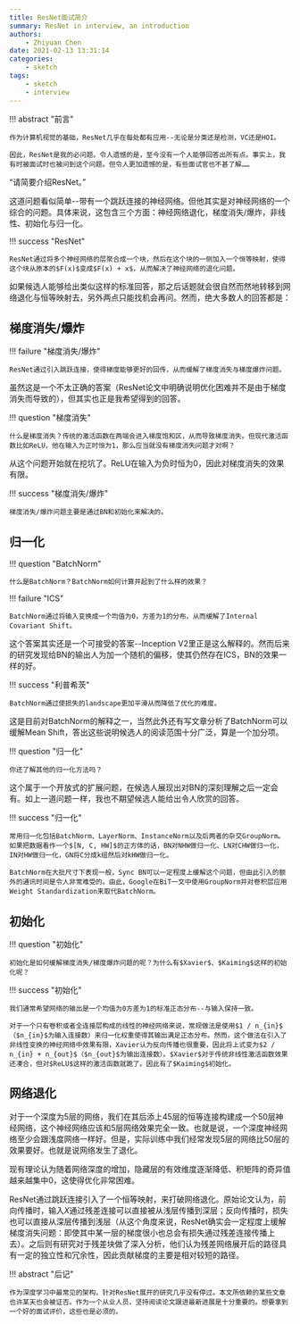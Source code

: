 ```yaml
---
title: ResNet面试简介
summary: ResNet in interview, an introduction
authors:
    - Zhiyuan Chen
date: 2021-02-13 13:31:14
categories: 
    - sketch
tags:
    - sketch
    - interview
---
```


!!! abstract "前言"

    作为计算机视觉的基础，ResNet几乎在每处都有应用--无论是分类还是检测，VC还是HOI。

    因此，ResNet是我的必问题。令人遗憾的是，至今没有一个人能够回答出所有点。事实上，我有时被面试时也被问到这个问题。但令人更加遗憾的是，有些面试官也不甚了解……

“请简要介绍ResNet。”

这道问题看似简单--带有一个跳跃连接的神经网络。但他其实是对神经网络的一个综合的问题。具体来说，这包含三个方面：神经网络退化，梯度消失/爆炸，非线性、初始化与归一化。

!!! success "ResNet"

    ResNet通过将多个神经网络的层聚合成一个块，然后在这个块的一侧加入一个恒等映射，使得这个块从原本的$F(x)$变成$F(x) + x$，从而解决了神经网络的退化问题。

如果候选人能够给出类似这样的标准回答，那之后话题就会很自然而然地转移到网络退化与恒等映射去，另外两点只能找机会再问。然而，绝大多数人的回答都是：

## 梯度消失/爆炸

!!! failure "梯度消失/爆炸"

    ResNet通过引入跳跃连接，使得梯度能够更好的回传，从而缓解了梯度消失与梯度爆炸问题。

虽然这是一个不太正确的答案（ResNet论文中明确说明优化困难并不是由于梯度消失而导致的），但其实也正是我希望得到的回答。

!!! question "梯度消失"

    什么是梯度消失？传统的激活函数在两端会进入梯度饱和区，从而导致梯度消失。但现代激活函数比如ReLU，他在输入为正时恒为1，那么应当就没有梯度消失问题才对啊？

从这个问题开始就在挖坑了。ReLU在输入为负时恒为0，因此对梯度消失的效果有限。

!!! success "梯度消失/爆炸"

    梯度消失/爆炸问题主要是通过BN和初始化来解决的。

## 归一化

!!! question "BatchNorm"

    什么是BatchNorm？BatchNorm如何计算并起到了什么样的效果？

!!! failure "ICS"

    BatchNorm通过将输入变换成一个均值为0，方差为1的分布，从而缓解了Internal Covariant Shift。

这个答案其实还是一个可接受的答案--Inception V2里正是这么解释的。然而后来的研究发现给BN的输出人为加一个随机的偏移，使其仍然存在ICS，BN的效果一样的好。

!!! success "利普希茨"

    BatchNorm通过使损失的landscape更加平滑从而降低了优化的难度。

这是目前对BatchNorm的解释之一，当然此外还有写文章分析了BatchNorm可以缓解Mean Shift，答出这些说明候选人的阅读范围十分广泛，算是一个加分项。

!!! question "归一化"

    你还了解其他的归一化方法吗？

这个属于一个开放式的扩展问题，在候选人展现出对BN的深刻理解之后一定会有。如上一道问题一样，我也不期望候选人能给出令人欣赏的回答。

!!! success "归一化"

    常用归一化包括BatchNorm、LayerNorm、InstanceNorm以及后两者的杂交GroupNorm。如果把数据看作一个$[N, C, HW]$的正方体的话，BN对NHW做归一化、LN对CHW做归一化，IN对HW做归一化，GN将C分成k组然后对kHW做归一化。

    BatchNorm在大批尺寸下表现一般，Sync BN可以一定程度上缓解这个问题，但由此引入的额外的通讯时间是令人非常难受的。由此，Google在BiT一文中使用GroupNorm并对卷积层应用Weight Standardization来取代BatchNorm。

## 初始化

!!! question "初始化"

    初始化是如何缓解梯度消失/梯度爆炸问题的呢？为什么有$Xavier$、$Kaiming$这样的初始化呢？

!!! success "初始化"

    我们通常希望网络的输出是一个均值为0方差为1的标准正态分布--与输入保持一致。

    对于一个只有卷积或者全连接层构成的线性的神经网络来说，常规做法是使用$1 / n_{in}$（$n_{in}$为输入连接数）来归一化权重使得其输出满足正态分布。然而，这个做法在引入了非线性变换的神经网络中效果有限，Xavier认为反向传播也很重要，因此将上式变为$2 / n_{in} + n_{out}$（$n_{out}$为输出连接数）。$Xavier$对于传统非线性激活函数效果还凑合，但对$ReLU$这样的激活函数就跪了。因此有了$Kaiming$初始化。

## 网络退化

对于一个深度为5层的网络，我们在其后添上45层的恒等连接构建成一个50层神经网络，这个神经网络应该和5层网络效果完全一致。也就是说，一个深度神经网络至少会跟浅度网络一样好。但是，实际训练中我们经常发现5层的网络比50层的效果要好。也就是说网络发生了退化。

现有理论认为随着网络深度的增加，隐藏层的有效维度逐渐降低、积矩阵的奇异值越来越集中0，这使得优化非常困难。

ResNet通过跳跃连接引入了一个恒等映射，来打破网络退化。原始论文认为，前向传播时，输入$X$通过残差连接可以直接被从浅层传播到深层；反向传播时，损失也可以直接从深层传播到浅层（从这个角度来说，ResNet确实会一定程度上缓解梯度消失问题：即使其中某一层的梯度很小也总会有损失通过残差连接传播上去）。之后则有研究对于残差块做了深入分析，他们认为残差网络展开后的路径具有一定的独立性和冗余性，因此贡献梯度的主要是相对较短的路径。

!!! abstract "后记"

    作为深度学习中最常见的架构，针对ResNet展开的研究几乎没有停过。本文所依赖的某些文章也许某天也会被证否。作为一个从业人员，坚持阅读论文跟进最新进展是十分重要的。想要拿到一个好的面试评价，这些也是必须的。
